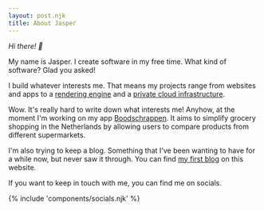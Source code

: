 ```yaml
---
layout: post.njk
title: About Jasper
---
```


_Hi there! 👋_

My name is Jasper. I create software in my free time. What kind of software? Glad you asked!

I build whatever interests me. That means my projects range from websites and apps to a [rendering engine](/projects/rendering-engine) and a [private cloud infrastructure](/projects/private-cloud).

Wow. It's really hard to write down what interests me! Anyhow, at the moment I'm working on my app [Boodschrappen](/projects/boodschrappen). It aims to simplify grocery shopping in the Netherlands by allowing users to compare products from different supermarkets.

I'm also trying to keep a blog. Something that I've been wanting to have for a while now, but never saw it through. You can find [my first blog](/blog/hello-world) on this website.

If you want to keep in touch with me, you can find me on socials.

<div class="mt-8">
{% include 'components/socials.njk' %}
</div>
